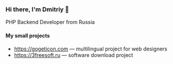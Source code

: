 ### Hi there, I'm Dmitriy 👋
<p>PHP Backend Developer from Russia</p>

#### My small projects
- <a href="https://gogeticon.com/">https://gogeticon.com</a> — multilingual project for web designers 
- <a href="https://3freesoft.ru/">https://3freesoft.ru</a> — software download project
